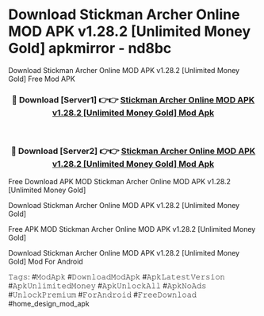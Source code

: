 # Download Stickman Archer Online MOD APK v1.28.2 [Unlimited Money Gold] apkmirror - nd8bc
Download Stickman Archer Online MOD APK v1.28.2 [Unlimited Money Gold] Free Mod APK

<div align="center">
<h3>🔴 Download [Server1] 👉👉 <a href="https://apk-comot.site?title=Stickman_Archer_Online_MOD_APK_v1.28.2_[Unlimited_Money_Gold]">Stickman Archer Online MOD APK v1.28.2 [Unlimited Money Gold] Mod Apk</a></h3><br>

<h3>🔴 Download [Server2] 👉👉 <a href="https://apk-comot.site?title=Stickman_Archer_Online_MOD_APK_v1.28.2_[Unlimited_Money_Gold]">Stickman Archer Online MOD APK v1.28.2 [Unlimited Money Gold] Mod Apk</a></h3>
</div>


Free Download APK MOD Stickman Archer Online MOD APK v1.28.2 [Unlimited Money Gold]

Download Stickman Archer Online MOD APK v1.28.2 [Unlimited Money Gold] 

Free APK MOD Stickman Archer Online MOD APK v1.28.2 [Unlimited Money Gold] 

Download Stickman Archer Online MOD APK v1.28.2 [Unlimited Money Gold] Mod For Android

𝚃𝚊𝚐𝚜: #𝙼𝚘𝚍𝙰𝚙𝚔 #𝙳𝚘𝚠𝚗𝚕𝚘𝚊𝚍𝙼𝚘𝚍𝙰𝚙𝚔 #𝙰𝚙𝚔𝙻𝚊𝚝𝚎𝚜𝚝𝚅𝚎𝚛𝚜𝚒𝚘𝚗 #𝙰𝚙𝚔𝚄𝚗𝚕𝚒𝚖𝚒𝚝𝚎𝚍𝙼𝚘𝚗𝚎𝚢 #𝙰𝚙𝚔𝚄𝚗𝚕𝚘𝚌𝚔𝙰𝚕𝚕 #𝙰𝚙𝚔𝙽𝚘𝙰𝚍𝚜 #𝚄𝚗𝚕𝚘𝚌𝚔𝙿𝚛𝚎𝚖𝚒𝚞𝚖 #𝙵𝚘𝚛𝙰𝚗𝚍𝚛𝚘𝚒𝚍 #𝙵𝚛𝚎𝚎𝙳𝚘𝚠𝚗𝚕𝚘𝚊𝚍 #home_design_mod_apk